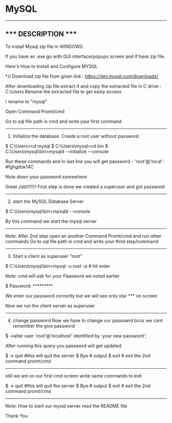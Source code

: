 # MySQL

____________________________________________________________________________________
*** DESCRIPTION ***
--------------------
To install Mysql zip file in WINDOWS

If you have an .exe go with GUI interface/popups screen and if have zip file.

Here's How to Install and Configure MYSQL

*// Download zip file from given link : https://dev.mysql.com/downloads/

After downloading zip file extract it and copy the extracted file in C drive : C:\Users
Rename the extracted file to get easly access

I rename to "mysql"

Open Command Promt/cmd

Go to sql file path in cmd and write your first command
______________________________________________________________________________________
1.  Initialize the database. Create a root user without password.

$ C:\Users>cd mysql
$ C:\Users\mysql>cd bin
$ C:\Users\mysql\bin>mysqld --initialize --console 

Run these commands and
In last line you will get password - 'root'@'local': #fghgdok14C

Note down your password somewhere

Great Job!!!!!!!!
First step is done we created a superuser and got password
______________________________________________________________________________________
2.  start the MySQL Database Server

$ C:\Users\mysql\bin>mysqld --console

By this command we start the mysql server
______________________________________________________________________________________
Note: After 2nd step open an another Command Promt/cmd and run other commands
Go to sql file path in cmd and write your third step/command
______________________________________________________________________________________
3.  Start a client as superuser "root"

$ C:\Users\mysql\bin>mysql -u root -p   # hit enter

Note: cmd will ask for your Paasword we noted earlier

$ Password: *********

We enter our password correctly but we will see only star *** on screen

Now we run the client server as superuser
______________________________________________________________________________________
4.  change password
  Now we have to change our passowrd bcoz we cant remember the give password
  
$ ->alter user 'root'@'localhost' identified by 'your new password';

After running this query you password will get updated 

$ -> quit            #this will quit the server
$ Bye                # output
$ exit               # exit the 2nd command promt/cmd
______________________________________________________________________________________
still we are on our first cmd screen write same commands to exit

$ -> quit            #this will quit the server
$ Bye                # output
$ exit               # exit the 2nd command promt/cmd
______________________________________________________________________________________

Note: How to start our mysql server read the README file

Thank You
